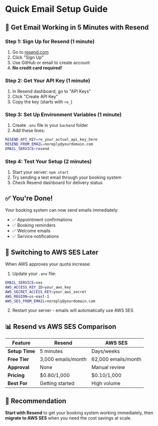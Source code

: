 # Quick Email Setup Guide

## 🚀 Get Email Working in 5 Minutes with Resend

### Step 1: Sign Up for Resend (1 minute)
1. Go to [resend.com](https://resend.com)
2. Click "Sign Up" 
3. Use GitHub or email to create account
4. **No credit card required!**

### Step 2: Get Your API Key (1 minute)
1. In Resend dashboard, go to "API Keys"
2. Click "Create API Key"
3. Copy the key (starts with `re_`)

### Step 3: Set Up Environment Variables (1 minute)
1. Create `.env` file in your `backend` folder
2. Add these lines:
```bash
RESEND_API_KEY=re_your_actual_api_key_here
RESEND_FROM_EMAIL=noreply@yourdomain.com
EMAIL_SERVICE=resend
```

### Step 4: Test Your Setup (2 minutes)
1. Start your server: `npm start`
2. Try sending a test email through your booking system
3. Check Resend dashboard for delivery status

## ✅ You're Done!

Your booking system can now send emails immediately:
- ✅ Appointment confirmations
- ✅ Booking reminders  
- ✅ Welcome emails
- ✅ Service notifications

## 🔄 Switching to AWS SES Later

When AWS approves your quota increase:

1. Update your `.env` file:
```bash
EMAIL_SERVICE=ses
AWS_ACCESS_KEY_ID=your_aws_key
AWS_SECRET_ACCESS_KEY=your_aws_secret
AWS_REGION=us-east-1
AWS_SES_FROM_EMAIL=noreply@yourdomain.com
```

2. Restart your server - emails will automatically use AWS SES

## 📊 Resend vs AWS SES Comparison

| Feature | Resend | AWS SES |
|---------|--------|---------|
| **Setup Time** | 5 minutes | Days/weeks |
| **Free Tier** | 3,000 emails/month | 62,000 emails/month |
| **Approval** | None | Manual review |
| **Pricing** | $0.80/1,000 | $0.10/1,000 |
| **Best For** | Getting started | High volume |

## 🎯 Recommendation

**Start with Resend** to get your booking system working immediately, then **migrate to AWS SES** when you need the cost savings at scale. 